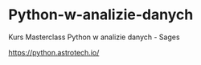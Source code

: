 # Python-w-analizie-danych
Kurs Masterclass Python w analizie danych - Sages

https://python.astrotech.io/
